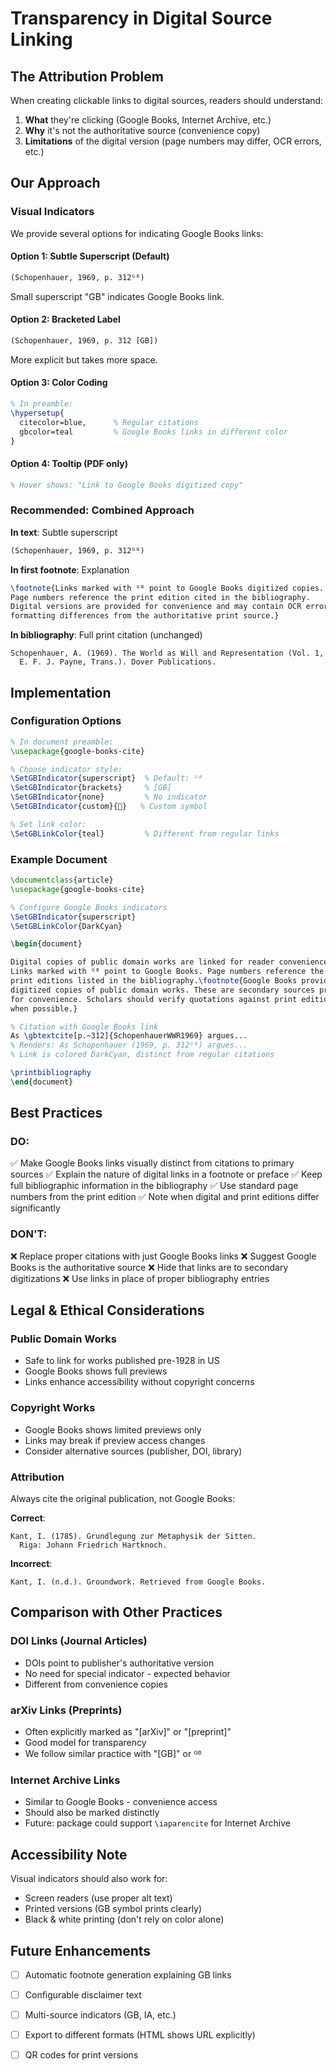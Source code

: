 # Transparency in Digital Source Linking

## The Attribution Problem

When creating clickable links to digital sources, readers should understand:
1. **What** they're clicking (Google Books, Internet Archive, etc.)
2. **Why** it's not the authoritative source (convenience copy)
3. **Limitations** of the digital version (page numbers may differ, OCR errors, etc.)

## Our Approach

### Visual Indicators

We provide several options for indicating Google Books links:

#### Option 1: Subtle Superscript (Default)
```latex
(Schopenhauer, 1969, p. 312ᴳᴮ)
```
Small superscript "GB" indicates Google Books link.

#### Option 2: Bracketed Label
```latex
(Schopenhauer, 1969, p. 312 [GB])
```
More explicit but takes more space.

#### Option 3: Color Coding
```latex
% In preamble:
\hypersetup{
  citecolor=blue,      % Regular citations
  gbcolor=teal         % Google Books links in different color
}
```

#### Option 4: Tooltip (PDF only)
```latex
% Hover shows: "Link to Google Books digitized copy"
```

### Recommended: Combined Approach

**In text**: Subtle superscript
```latex
(Schopenhauer, 1969, p. 312ᴳᴮ)
```

**In first footnote**: Explanation
```latex
\footnote{Links marked with ᴳᴮ point to Google Books digitized copies. 
Page numbers reference the print edition cited in the bibliography. 
Digital versions are provided for convenience and may contain OCR errors or 
formatting differences from the authoritative print source.}
```

**In bibliography**: Full print citation (unchanged)
```
Schopenhauer, A. (1969). The World as Will and Representation (Vol. 1, 
  E. F. J. Payne, Trans.). Dover Publications.
```

## Implementation

### Configuration Options

```latex
% In document preamble:
\usepackage{google-books-cite}

% Choose indicator style:
\SetGBIndicator{superscript}  % Default: ᴳᴮ
\SetGBIndicator{brackets}     % [GB]
\SetGBIndicator{none}         % No indicator
\SetGBIndicator{custom}{🔗}   % Custom symbol

% Set link color:
\SetGBLinkColor{teal}         % Different from regular links
```

### Example Document

```latex
\documentclass{article}
\usepackage{google-books-cite}

% Configure Google Books indicators
\SetGBIndicator{superscript}
\SetGBLinkColor{DarkCyan}

\begin{document}

Digital copies of public domain works are linked for reader convenience.
Links marked with ᴳᴮ point to Google Books. Page numbers reference the 
print editions listed in the bibliography.\footnote{Google Books provides 
digitized copies of public domain works. These are secondary sources provided 
for convenience. Scholars should verify quotations against print editions 
when possible.}

% Citation with Google Books link
As \gbtextcite[p.~312]{SchopenhauerWWR1969} argues...
% Renders: As Schopenhauer (1969, p. 312ᴳᴮ) argues...
% Link is colored DarkCyan, distinct from regular citations

\printbibliography
\end{document}
```

## Best Practices

### DO:
✅ Make Google Books links visually distinct from citations to primary sources
✅ Explain the nature of digital links in a footnote or preface
✅ Keep full bibliographic information in the bibliography
✅ Use standard page numbers from the print edition
✅ Note when digital and print editions differ significantly

### DON'T:
❌ Replace proper citations with just Google Books links
❌ Suggest Google Books is the authoritative source
❌ Hide that links are to secondary digitizations
❌ Use links in place of proper bibliography entries

## Legal & Ethical Considerations

### Public Domain Works
- Safe to link for works published pre-1928 in US
- Google Books shows full previews
- Links enhance accessibility without copyright concerns

### Copyright Works
- Google Books shows limited previews only
- Links may break if preview access changes
- Consider alternative sources (publisher, DOI, library)

### Attribution
Always cite the original publication, not Google Books:

**Correct**:
```
Kant, I. (1785). Grundlegung zur Metaphysik der Sitten. 
  Riga: Johann Friedrich Hartknoch.
```

**Incorrect**:
```
Kant, I. (n.d.). Groundwork. Retrieved from Google Books.
```

## Comparison with Other Practices

### DOI Links (Journal Articles)
- DOIs point to publisher's authoritative version
- No need for special indicator - expected behavior
- Different from convenience copies

### arXiv Links (Preprints)
- Often explicitly marked as "[arXiv]" or "[preprint]"
- Good model for transparency
- We follow similar practice with "[GB]" or ᴳᴮ

### Internet Archive Links
- Similar to Google Books - convenience access
- Should also be marked distinctly
- Future: package could support `\iaparencite` for Internet Archive

## Accessibility Note

Visual indicators should also work for:
- Screen readers (use proper alt text)
- Printed versions (GB symbol prints clearly)
- Black & white printing (don't rely on color alone)

## Future Enhancements

- [ ] Automatic footnote generation explaining GB links
- [ ] Configurable disclaimer text
- [ ] Multi-source indicators (GB, IA, etc.)
- [ ] Export to different formats (HTML shows URL explicitly)
- [ ] QR codes for print versions

